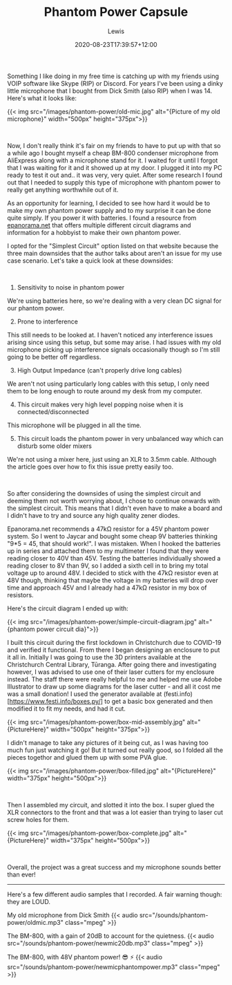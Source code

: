 ﻿---
title: "Phantom Power Capsule"
date: 2020-08-23T17:39:57+12:00 
description: "I built a cheap and easy phantom power supply to pair with my cheap condenser microphone from AliExpress"
draft: false
hideToc: false
enableToc: false
enableTocContent: false
author: Lewis
authorEmoji: 🦉
tags: 
- Project
image: images/icons/bm800.jpeg
---

Something I like doing in my free time is catching up with my friends using VOIP software like Skype (RIP) or Discord. For years I've been using a dinky little microphone that I bought from Dick Smith (also RIP) when I was 14. Here's what it looks like:

{{< img src="/images/phantom-power/old-mic.jpg" alt="{Picture of my old microphone}" width="500px" height="375px">}}

<br/>

Now, I don't really think it's fair on my friends to have to put up with that so a while ago I bought myself a cheap BM-800 condenser microphone from AliExpress along with a microphone stand for it. I waited for it until I forgot that I was waiting for it and it showed up at my door. I plugged it into my PC ready to test it out and.. it was very, very quiet. After some research I found out that I needed to supply this type of microphone with phantom power to really get anything worthwhile out of it.

As an opportunity for learning, I decided to see how hard it would be to make my own phantom power supply and to my surprise it can be done quite simply. If you power it with batteries. I found a resource from [epanorama.net](https://www.epanorama.net/circuits/microphone_powering.html#phantom) that offers multiple different circuit diagrams and information for a hobbyist to make their own phantom power. 

I opted for the "Simplest Circuit" option listed on that website because the three main downsides that the author talks about aren't an issue for my use case scenario. Let's take a quick look at these downsides:

<br/>

1. Sensitivity to noise in phantom power

We're using batteries here, so we're dealing with a very clean DC signal for our phantom power.

2. Prone to interference

This still needs to be looked at. I haven't noticed any interference issues arising since using this setup, but some may arise. I had issues with my old microphone picking up interference signals occasionally though so I'm still going to be better off regardless.

3. High Output Impedance (can't properly drive long cables)

We aren't not using particularly long cables with this setup, I only need them to be long enough to route around my desk from my computer.

4. This circuit makes very high level popping noise when it is connected/disconnected

This microphone will be plugged in all the time.

5. This circuit loads the phantom power in very unbalanced way which can disturb some older mixers

We're not using a mixer here, just using an XLR to 3.5mm cable. Although the article goes over how to fix this issue pretty easily too.

<br/>

So after considering the downsides of using the simplest circuit and deeming them not worth worrying about, I chose to continue onwards with the simplest circuit. This means that I didn't even have to make a board and I didn't have to try and source any high quality zener diodes. 

Epanorama.net recommends a 47kΩ resistor for a 45V phantom power system. So I went to Jaycar and bought some cheap 9V batteries thinking "9*5 = 45, that should work!". I was mistaken. When I hooked the batteries up in series and attached them to my multimeter I found that they were reading closer to 40V than 45V. Testing the batteries individually showed a reading closer to 8V than 9V, so I added a sixth cell in to bring my total voltage up to around 48V. I decided to stick with the 47kΩ resistor even at 48V though, thinking that maybe the voltage in my batteries will drop over time and approach 45V and I already had a 47kΩ resistor in my box of resistors. 

Here's the circuit diagram I ended up with: 

{{< img src="/images/phantom-power/simple-circuit-diagram.jpg" alt="{phantom power circuit dia}">}}
<br/>

I built this circuit during the first lockdown in Christchurch due to COVID-19 and verified it functional. From there I began designing an enclosure to put it all in. Initially I was going to use the 3D printers available at the Christchurch Central Library, Tūranga. After going there and investigating however, I was advised to use one of their laser cutters for my enclosure instead. The staff there were really helpful to me and helped me use Adobe Illustrator to draw up some diagrams for the laser cutter - and all it cost me was a small donation! I used the generator available at (festi.info)[https://www.festi.info/boxes.py/] to get a basic box generated and then modified it to fit my needs, and had it cut.


{{< img src="/images/phantom-power/box-mid-assembly.jpg" alt="{PictureHere}" width="500px" height="375px">}}
<br/>

I didn't manage to take any pictures of it being cut, as I was having too much fun just watching it go! But it turned out really good, so I folded all the pieces togethor and glued them up with some PVA glue.

{{< img src="/images/phantom-power/box-filled.jpg" alt="{PictureHere}" width="375px" height="500px">}}

<br/>

Then I assembled my circuit, and slotted it into the box. I super glued the XLR connectors to the front and that was a lot easier than trying to laser cut screw holes for them.

{{< img src="/images/phantom-power/box-complete.jpg" alt="{PictureHere}" width="375px" height="500px">}}

<br/>

Overall, the project was a great success and my microphone sounds better than ever!


---


Here's a few different audio samples that I recorded. A fair warning though: they are LOUD. 


My old microphone from Dick Smith
{{< audio src="/sounds/phantom-power/oldmic.mp3" class="mpeg" >}}

The BM-800, with a gain of 20dB to account for the quietness.
{{< audio src="/sounds/phantom-power/newmic20db.mp3" class="mpeg" >}}

The BM-800, with 48V phantom power! 😎 ⚡
{{< audio src="/sounds/phantom-power/newmicphantompower.mp3" class="mpeg" >}}


